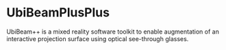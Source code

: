 # UbiBeamPlusPlus
UbiBeam++ is a mixed reality software toolkit to enable augmentation of an interactive projection surface using optical see-through glasses.

